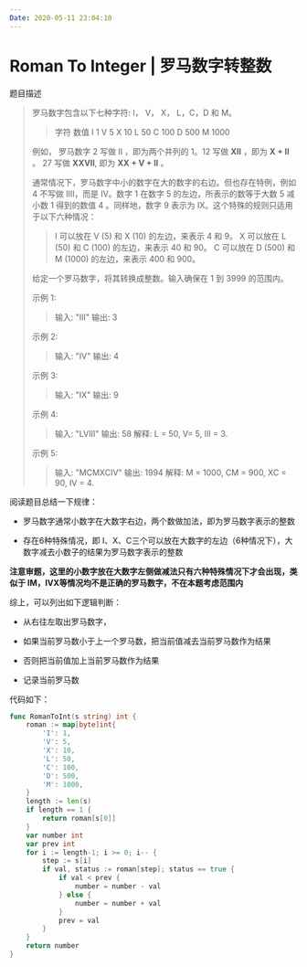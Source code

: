 ```yaml
---
Date: 2020-05-11 23:04:10
---
```


# Roman To Integer | 罗马数字转整数


题目描述

> 罗马数字包含以下七种字符: I， V， X， L，C，D 和 M。
>
> > 字符          数值
> >  I             1
> > V             5
> > X             10
> > L             50
> > C             100
> > D             500
> > M             1000
> 
> 例如， 罗马数字 2 写做 II ，即为两个并列的 1。12 写做 **XII** ，即为 **X + II** 。 27 写做  **XXVII**, 即为 **XX + V + II** 。
>
> 通常情况下，罗马数字中小的数字在大的数字的右边。但也存在特例，例如 4 不写做 IIII，而是 IV。数字 1 在数字 5 的左边，所表示的数等于大数 5 减小数 1 得到的数值 4 。同样地，数字 9 表示为 IX。这个特殊的规则只适用于以下六种情况：
>
> > I 可以放在 V (5) 和 X (10) 的左边，来表示 4 和 9。
> > X 可以放在 L (50) 和 C (100) 的左边，来表示 40 和 90。 
> > C 可以放在 D (500) 和 M (1000) 的左边，来表示 400 和 900。
> 
> 给定一个罗马数字，将其转换成整数。输入确保在 1 到 3999 的范围内。
>
> 示例 1:
>
> > 输入: "III"
> > 输出: 3
> 
> 示例 2:
>
> > 输入: "IV"
> > 输出: 4
> 
> 示例 3:
>
> > 输入: "IX"
> > 输出: 9
> 
> 示例 4:
>
> > 输入: "LVIII"
> > 输出: 58
> > 解释: L = 50, V= 5, III = 3.
> 
> 示例 5:
>
> > 输入: "MCMXCIV"
> > 输出: 1994
> > 解释: M = 1000, CM = 900, XC = 90, IV = 4.



阅读题目总结一下规律：

- 罗马数字通常小数字在大数字右边，两个数做加法，即为罗马数字表示的整数

- 存在6种特殊情况，即 I、X、C三个可以放在大数字的左边（6种情况下），大数字减去小数子的结果为罗马数字表示的整数

**注意审题，这里的小数字放在大数字左侧做减法只有六种特殊情况下才会出现，类似于 IM，IVX等情况均不是正确的罗马数字，不在本题考虑范围内**

综上，可以列出如下逻辑判断：

- 从右往左取出罗马数字，

- 如果当前罗马数小于上一个罗马数，把当前值减去当前罗马数作为结果

- 否则把当前值加上当前罗马数作为结果

- 记录当前罗马数



代码如下：

```go
func RomanToInt(s string) int {
	roman := map[byte]int{
		'I': 1,
		'V': 5,
		'X': 10,
		'L': 50,
		'C': 100,
		'D': 500,
		'M': 1000,
	}
	length := len(s)
	if length == 1 {
		return roman[s[0]]
	}
	var number int
	var prev int
	for i := length-1; i >= 0; i-- {
		step := s[i]
		if val, status := roman[step]; status == true {
			if val < prev {
				number = number - val
			} else {
				number = number + val
			}
			prev = val
		}
	}
	return number
}
```